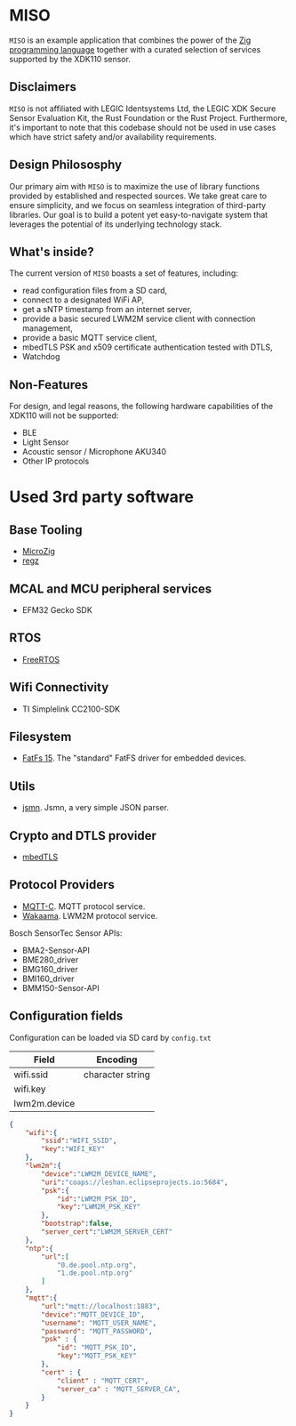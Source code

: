 # MISO

`MISO` is an example application that combines the power of the [Zig programming language](http://www.ziglang.org) together with a curated selection of services supported by the XDK110 sensor.

## Disclaimers

`MISO` is not affiliated with LEGIC Identsystems Ltd, the LEGIC XDK Secure Sensor Evaluation Kit, the Rust Foundation or the Rust Project. Furthermore, it's important to note that this codebase should not be used in use cases which have strict safety and/or availability requirements.

## Design Philososphy

Our primary aim with `MISO` is to maximize the use of library functions provided by established and respected sources. We take great care to ensure simplicity, and we focus on seamless integration of third-party libraries. Our goal is to build a potent yet easy-to-navigate system that leverages the potential of its underlying technology stack.

## What's inside?

The current version of `MISO` boasts a set of features, including:

- read configuration files from a SD card,
- connect to a designated WiFi AP,
- get a sNTP timestamp from an internet server, 
- provide a basic secured LWM2M service client with connection management,
- provide a basic MQTT service client,
- mbedTLS PSK and x509 certificate authentication tested with DTLS,
- Watchdog

## Non-Features

For design, and legal reasons, the following hardware capabilities of the XDK110 will not be supported:

- BLE
- Light Sensor
- Acoustic sensor / Microphone AKU340
- Other IP protocols

# Used 3rd party software

## Base Tooling

- [MicroZig](https://github.com/ZigEmbeddedGroup/microzig)
- [regz](https://github.com/ZigEmbeddedGroup/regz)

## MCAL and MCU peripheral services

- EFM32 Gecko SDK

## RTOS

- [FreeRTOS](https://github.com/FreeRTOS/FreeRTOS-Kernel)

## Wifi Connectivity

- TI Simplelink CC2100-SDK

## Filesystem

- [FatFs 15](http://elm-chan.org/fsw/ff/00index_e.html). The "standard" FatFS driver for embedded devices.

## Utils

- [jsmn](https://github.com/zserge/jsmn). Jsmn, a very simple JSON parser.

## Crypto and DTLS provider

- [mbedTLS](https://github.com/Mbed-TLS/mbedtls)

## Protocol Providers

- [MQTT-C](https://github.com/LiamBindle/MQTT-C). MQTT protocol service.
- [Wakaama](https://github.com/eclipse/wakaama). LWM2M protocol service.

Bosch SensorTec Sensor APIs:

- BMA2-Sensor-API
- BME280_driver
- BMG160_driver
- BMI160_driver
- BMM150-Sensor-API

## Configuration fields

Configuration can be loaded via SD card by `config.txt`

| Field     | Encoding         |
| ----------|------------------|
| wifi.ssid | character string |
| wifi.key  |                  |
| lwm2m.device |               |

```json
{
    "wifi":{
        "ssid":"WIFI_SSID",
        "key":"WIFI_KEY"
    },
    "lwm2m":{
        "device":"LWM2M_DEVICE_NAME",
        "uri":"coaps://leshan.eclipseprojects.io:5684",
        "psk":{
            "id":"LWM2M_PSK_ID",
            "key":"LWM2M_PSK_KEY"
        },
        "bootstrap":false,
        "server_cert":"LWM2M_SERVER_CERT"
    },
    "ntp":{
        "url":[
            "0.de.pool.ntp.org",
            "1.de.pool.ntp.org"
        ]
    },
    "mqtt":{
        "url":"mqtt://localhost:1883",
        "device":"MQTT_DEVICE_ID",
        "username": "MQTT_USER_NAME",
        "password": "MQTT_PASSWORD",
        "psk" : {
            "id": "MQTT_PSK_ID",
            "key":"MQTT_PSK_KEY"
        },
        "cert" : {
            "client" : "MQTT_CERT",
            "server_ca" : "MQTT_SERVER_CA",
        }
    }
}
```
